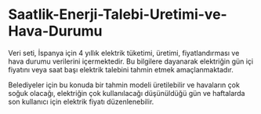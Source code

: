 # Saatlik-Enerji-Talebi-Uretimi-ve-Hava-Durumu
Veri seti, İspanya için 4 yıllık elektrik tüketimi, üretimi, fiyatlandırması ve hava durumu verilerini içermektedir. Bu bilgilere dayanarak elektriğin gün içi fiyatını veya saat başı elektrik talebini tahmin etmek amaçlanmaktadır.

Belediyeler için bu konuda bir tahmin modeli üretilebilir ve havaların çok soğuk olacağı, elektriğin çok kullanılacağı düşünüldüğü gün ve haftalarda son kullanıcı için elektrik fiyatı düzenlenebilir.

